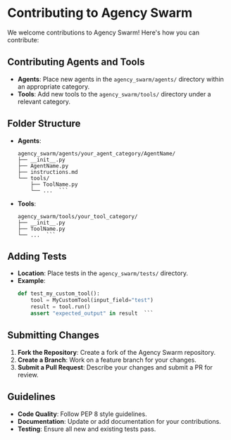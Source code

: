 # Contributing to Agency Swarm

We welcome contributions to Agency Swarm! Here's how you can contribute:

## Contributing Agents and Tools

- **Agents**: Place new agents in the `agency_swarm/agents/` directory within an appropriate category.
- **Tools**: Add new tools to the `agency_swarm/tools/` directory under a relevant category.

## Folder Structure

- **Agents**:
  ```
  agency_swarm/agents/your_agent_category/AgentName/
  ├── __init__.py
  ├── AgentName.py
  ├── instructions.md
  └── tools/
      ├── ToolName.py
      └── ...  ```

- **Tools**:
  ```
  agency_swarm/tools/your_tool_category/
  ├── __init__.py
  ├── ToolName.py
  └── ...  ```

## Adding Tests

- **Location**: Place tests in the `agency_swarm/tests/` directory.
- **Example**:
  ```python
  def test_my_custom_tool():
      tool = MyCustomTool(input_field="test")
      result = tool.run()
      assert "expected_output" in result  ```

## Submitting Changes

1. **Fork the Repository**: Create a fork of the Agency Swarm repository.
2. **Create a Branch**: Work on a feature branch for your changes.
3. **Submit a Pull Request**: Describe your changes and submit a PR for review.

## Guidelines

- **Code Quality**: Follow PEP 8 style guidelines.
- **Documentation**: Update or add documentation for your contributions.
- **Testing**: Ensure all new and existing tests pass. 